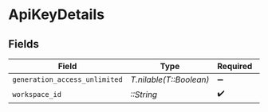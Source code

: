# ApiKeyDetails


## Fields

| Field                         | Type                          | Required                      | Description                   |
| ----------------------------- | ----------------------------- | ----------------------------- | ----------------------------- |
| `generation_access_unlimited` | *T.nilable(T::Boolean)*       | :heavy_minus_sign:            | N/A                           |
| `workspace_id`                | *::String*                    | :heavy_check_mark:            | N/A                           |